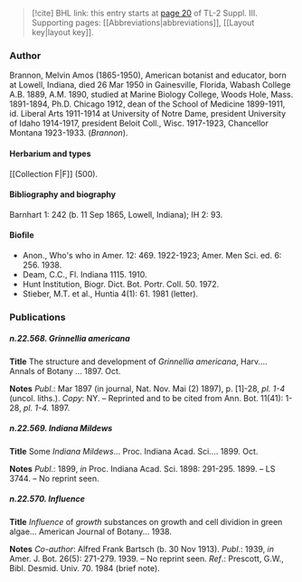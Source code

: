 > [!cite] BHL link: this entry starts at [page 20](https://www.biodiversitylibrary.org/item/103861#page/30/mode/1up) of TL-2 Suppl. III.
> Supporting pages: [[Abbreviations|abbreviations]], [[Layout key|layout key]].

### Author

Brannon, Melvin Amos (1865-1950), American botanist and educator, born at Lowell, Indiana, died 26 Mar 1950 in Gainesville, Florida, Wabash College A.B. 1889, A.M. 1890, studied at Marine Biology College, Woods Hole, Mass. 1891-1894, Ph.D. Chicago 1912, dean of the School of Medicine 1899-1911, id. Liberal Arts 1911-1914 at University of Notre Dame, president University of Idaho 1914-1917, president Beloit Coll., Wisc. 1917-1923, Chancellor Montana 1923-1933. (*Brannon*).

#### Herbarium and types

[[Collection F|F]] (500).

#### Bibliography and biography

Barnhart 1: 242 (b. 11 Sep 1865, Lowell, Indiana); IH 2: 93.

#### Biofile

- Anon., Who's who in Amer. 12: 469. 1922-1923; Amer. Men Sci. ed. 6: 256. 1938.
- Deam, C.C., Fl. Indiana 1115. 1910.
- Hunt Institution, Biogr. Dict. Bot. Portr. Coll. 50. 1972.
- Stieber, M.T. et al., Huntia 4(1): 61. 1981 (letter).

### Publications

##### n.22.568. Grinnellia americana

**Title**
The structure and development of *Grinnellia americana*, Harv.... Annals of Botany ... 1897. Oct.

**Notes**
*Publ*.: Mar 1897 (in journal, Nat. Nov. Mai (2) 1897), p. \[1\]-28, *pl. 1-4* (uncol. liths.). *Copy*: NY. – Reprinted and to be cited from Ann. Bot. 11(41): 1-28, *pl. 1-4.* 1897.

##### n.22.569. Indiana Mildews

**Title**
Some *Indiana Mildews*... Proc. Indiana Acad. Sci.... 1899. Oct.

**Notes**
*Publ*.: 1899, *in* Proc. Indiana Acad. Sci. 1898: 291-295. 1899. – LS 3744. – No reprint seen.

##### n.22.570. Influence

**Title**
*Influence* of *growth* substances on growth and cell dividion in green algae... American Journal of Botany... 1938.

**Notes**
*Co-author*: Alfred Frank Bartsch (b. 30 Nov 1913).
*Publ*.: 1939, *in* Amer. J. Bot. 26(5): 271-279. 1939. – No reprint seen.
*Ref*.: Prescott, G.W., Bibl. Desmid. Univ. 70. 1984 (brief note).

